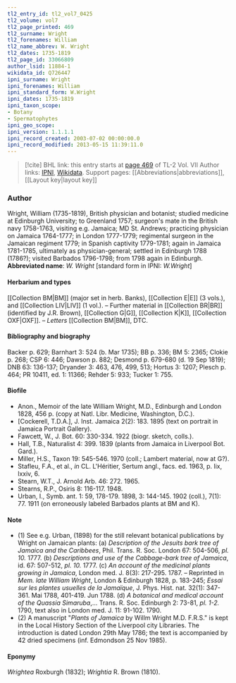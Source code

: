 ```yaml
---
tl2_entry_id: tl2_vol7_0425
tl2_volume: vol7
tl2_page_printed: 469
tl2_surname: Wright
tl2_forenames: William
tl2_name_abbrev: W. Wright
tl2_dates: 1735-1819
tl2_page_id: 33066809
author_lsid: 11884-1
wikidata_id: Q726447
ipni_surname: Wright
ipni_forenames: William
ipni_standard_form: W.Wright
ipni_dates: 1735-1819
ipni_taxon_scope: 
- Botany
- Spermatophytes
ipni_geo_scope: 
ipni_version: 1.1.1.1
ipni_record_created: 2003-07-02 00:00:00.0
ipni_record_modified: 2013-05-15 11:39:11.0
---
```


> [!cite] BHL link: this entry starts at [page 469](https://www.biodiversitylibrary.org/page/33066809) of TL-2 Vol. VII
> Author links: [IPNI](https://www.ipni.org/a/11884-1), [Wikidata](https://www.wikidata.org/wiki/Q726447). Support pages: [[Abbreviations|abbreviations]], [[Layout key|layout key]]

### Author

Wright, William (1735-1819), British physician and botanist; studied medicine at Edinburgh University; to Greenland 1757; surgeon's mate in the British navy 1758-1763, visiting e.g. Jamaica; MD St. Andrews; practicing physician on Jamaica 1764-1777; in London 1777-1779; regimental surgeon in the Jamaican regiment 1779; in Spanish captivity 1779-1781; again in Jamaica 1781-1785, ultimately as physician-general; settled in Edinburgh 1788 (1786?); visited Barbados 1796-1798; from 1798 again in Edinburgh. 
**Abbreviated name**: *W. Wright* \[standard form in IPNI: *W.Wright*\]

#### Herbarium and types

[[Collection BM|BM]] (major set in herb. Banks), [[Collection E|E]] (3 vols.), and [[Collection LIV|LIV]] (1 vol.). – Further material in [[Collection BR|BR]] (identified by J.R. Brown), [[Collection G|G]], [[Collection K|K]], [[Collection OXF|OXF]]. – *Letters* [[Collection BM|BM]], DTC.

#### Bibliography and biography

Backer p. 629; Barnhart 3: 524 (b. Mar 1735); BB p. 336; BM 5: 2365; Clokie p. 268; CSP 6: 446; Dawson p. 882; Desmond p. 679-680 (d. 19 Sep 1819); DNB 63: 136-137; Dryander 3: 463, 476, 499, 513; Hortus 3: 1207; Plesch p. 464; PR 10411, ed. 1: 11366; Rehder 5: 933; Tucker 1: 755.

#### Biofile

- Anon., Memoir of the late William Wright, M.D., Edinburgh and London 1828, 456 p. (copy at Natl. Libr. Medicine, Washington, D.C.).
- \[Cockerell, T.D.A.\], J. Inst. Jamaica 2(2): 183. 1895 (text on portrait in Jamaica Portrait Gallery).
- Fawcett, W., J. Bot. 60: 330-334. 1922 (biogr. sketch, colls.).
- Hall, T.B., Naturalist 4: 399. 1839 (plants from Jamaica in Liverpool Bot. Gard.).
- Miller, H.S., Taxon 19: 545-546. 1970 (coll.; Lambert material, now at G?).
- Stafleu, F.A., et al., *in* CL. L'Héritier, Sertum angl., facs. ed. 1963, p. lix, lxxiv, 6.
- Stearn, W.T., J. Arnold Arb. 46: 272. 1965.
- Stearns, R.P., Osiris 8: 116-117. 1948.
- Urban, I., Symb. ant. 1: 59, 178-179. 1898, 3: 144-145. 1902 (coll.), 7(1): 77. 1911 (on erroneously labeled Barbados plants at BM and K).

#### Note

- (1) See e.g. Urban, (1898) for the still relevant botanical publications by Wright on Jamaican plants:
(a) *Description of the Jesuits bark tree of Jamaica and the Caribbees*, Phil. Trans. R. Soc. London 67: 504-506, *pl. 10.* 1777.
(b) *Descriptions and use of the Cabbage-bark tree of Jamaica*, id. 67: 507-512, *pl. 10.* 1777.
(c) *An account of the medicinal plants growing in Jamaica*, London med. J. 8(3): 217-295. 1787. – Reprinted in *Mem. late William Wright*, London & Edinburgh 1828, p. 183-245; *Essai sur les plantes usuelles de la Jamaïque*, J. Phys. Hist. nat. 32(1): 347-361. Mai 1788, 401-419. Jun 1788.
(d) *A botanical and medical account of the Quassia Simaruba*,... Trans. R. Soc. Edinburgh 2: 73-81, *pl. 1-2.* 1790, text also in London med. J. 11: 91-102. 1790.
- (2) A manuscript "*Plants of Jamaica* by Willm Wright M.D. F.R.S." is kept in the Local History Section of the Liverpool city Libraries. The introduction is dated London 29th May 1786; the text is accompanied by 42 dried specimens (inf. Edmondson 25 Nov 1985).

#### Eponymy

*Wrightea* Roxburgh (1832); *Wrightia* R. Brown (1810).

